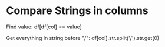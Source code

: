 # Compare Strings in columns

Find value: df\[df\[col\] == value\]

Get everything in string before "/": df\[col\].str.split\('/'\).str.get\(0\)




